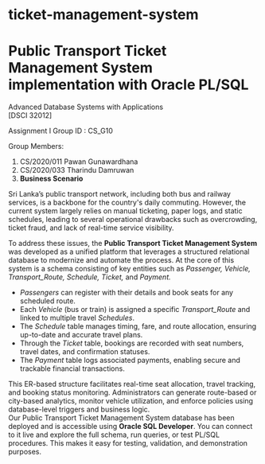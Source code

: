 # ticket-management-system
# Public Transport Ticket Management System implementation with Oracle PL/SQL

Advanced Database Systems with Applications  
 \[DSCI 32012\] 

Assignment I Group ID : CS\_G10

Group Members: 

1. CS/2020/011 		Pawan Gunawardhana      
2. CS/2020/033		Tharindu Damruwan    
1. **Business Scenario**

Sri Lanka’s public transport network, including both bus and railway services, is a backbone for the country's daily commuting. However, the current system largely relies on manual ticketing, paper logs, and static schedules, leading to several operational drawbacks such as overcrowding, ticket fraud, and lack of real-time service visibility.

To address these issues, the **Public Transport Ticket Management System** was developed as a unified platform that leverages a structured relational database to modernize and automate the process. At the core of this system is a schema consisting of key entities such as *Passenger, Vehicle, Transport\_Route, Schedule, Ticket,* and *Payment.*

* *Passengers* can register with their details and book seats for any scheduled route.  
* Each *Vehicle* (bus or train) is assigned a specific *Transport\_Route* and linked to multiple travel *Schedules*.  
* The *Schedule* table manages timing, fare, and route allocation, ensuring up-to-date and accurate travel plans.  
* Through the *Ticket* table, bookings are recorded with seat numbers, travel dates, and confirmation statuses.  
* The *Payment* table logs associated payments, enabling secure and trackable financial transactions.

This ER-based structure facilitates real-time seat allocation, travel tracking, and booking status monitoring. Administrators can generate route-based or city-based analytics, monitor vehicle utilization, and enforce policies using database-level triggers and business logic.  
Our Public Transport Ticket Management System database has been deployed and is accessible using **Oracle SQL Developer**. You can connect to it live and explore the full schema, run queries, or test PL/SQL procedures. This makes it easy for testing, validation, and demonstration purposes.
